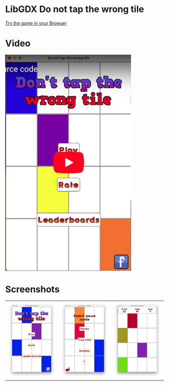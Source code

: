# LibGDX Do not tap the wrong tile

[Try the game in your Browser](https://yayo-arellano.github.io/libgdx_do_not_tap/)

# Video

[![Youtube](https://github.com/Yayo-Arellano/libgdx_do_not_tap/blob/master/screenshots/youtube.png?raw=true)](https://youtu.be/f7BaYwG1Jwk)

# Screenshots

||||
| ---------------- | --------------------- | --------------------- |
| ![Screenshot1](https://github.com/Yayo-Arellano/libgdx_do_not_tap/blob/master/screenshots/image1.png?raw=true) | ![Screenshot2](https://github.com/Yayo-Arellano/libgdx_do_not_tap/blob/master/screenshots/image2.png?raw=true) |![Screenshot3](https://github.com/Yayo-Arellano/libgdx_do_not_tap/blob/master/screenshots/image3.png?raw=true) |


